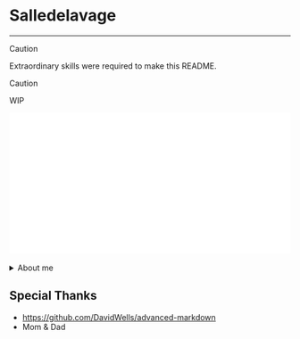 # Salledelavage
---
> [!Caution]  
> Extraordinary skills were required to make this README.


> [!Caution]  
> WIP


![welcome](./assets/images/welcome.svg)

<details>
<summary>About me</summary>

![about](./assets/images/about.svg)

<img align="right" width="500" height="400" src="./assets/images/pie.png">

</details>






## Special Thanks
- https://github.com/DavidWells/advanced-markdown
- Mom & Dad